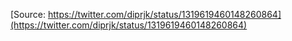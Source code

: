 [Source: https://twitter.com/diprjk/status/1319619460148260864](https://twitter.com/diprjk/status/1319619460148260864)